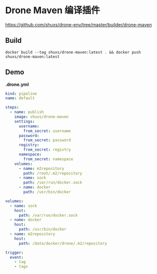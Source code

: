 # Drone Maven 编译插件

https://github.com/shuxs/drone-env/tree/master/builder/drone-maven

## Build

```shell
docker build --tag shuxs/drone-maven:latest . && docker push shuxs/drone-maven:latest
```

## Demo

**.drone.yml**

```yaml
kind: pipeline
name: default

steps:
  - name: publish
    image: shuxs/drone-maven
    settings:
      username:
        from_secret: username
      password:
        from_secret: password
      registry:
        from_secret: registry
      namespace:
        from_secret: namespace
    volumes:
      - name: m2repository
        path: /root/.m2/repository
      - name: sock
        path: /var/run/docker.sock
      - name: docker
        path: /usr/bin/docker

volumes:
  - name: sock
    host:
      path: /var/run/docker.sock
  - name: docker
    host:
      path: /usr/bin/docker
  - name: m2repository
    host:
      path: /data/docker/drone/.m2/repository

trigger:
  event:
    - tag
    - tags
```
